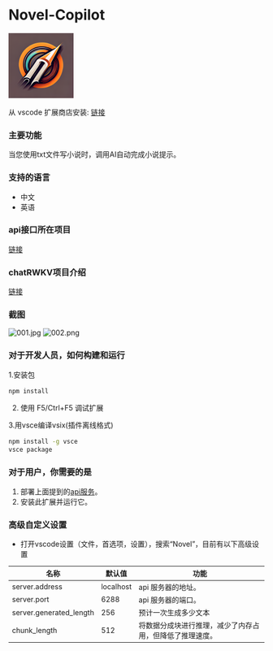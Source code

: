 # Novel-Copilot
![logo](logo.png) 

从 vscode 扩展商店安装: [链接](https://marketplace.visualstudio.com/items?itemName=Tlntin.novel-copilot)


### 主要功能
当您使用txt文件写小说时，调用AI自动完成小说提示。

### 支持的语言
- 中文
- 英语

### api接口所在项目

[链接](https://github.com/Tlntin/ChatRWKV-Novel-api)

### chatRWKV项目介绍
[链接](https://github.com/BlinkDL/ChatRWKV)

### 截图
![001.jpg](https://s2.loli.net/2023/04/24/r2JKiw1vxWGdEa9.jpg)
![002.png](https://s2.loli.net/2023/04/24/qXhPueW2jEvrBRJ.png)

### 对于开发人员，如何构建和运行
1.安装包
```bash
npm install
```
2. 使用 F5/Ctrl+F5 调试扩展

3.用vsce编译vsix(插件离线格式)
```bash
npm install -g vsce
vsce package
```

### 对于用户，你需要的是
1. 部署上面提到的[api服务](https://github.com/Tlntin/ChatRWKV-Novel-api)。
2. 安装此扩展并运行它。

### 高级自定义设置
- 打开vscode设置（文件，首选项，设置），搜索“Novel”，目前有以下高级设置

|名称 |默认值 |功能 |
| ---------------------- | ---------- | ------------------------------------- |
|server.address          |localhost   | api 服务器的地址。                         |
|server.port             | 6288       | api 服务器的端口。                         |
|server.generated_length | 256        | 预计一次生成多少文本                         |
|chunk_length            | 512        | 将数据分成块进行推理，减少了内存占用，但降低了推理速度。 |